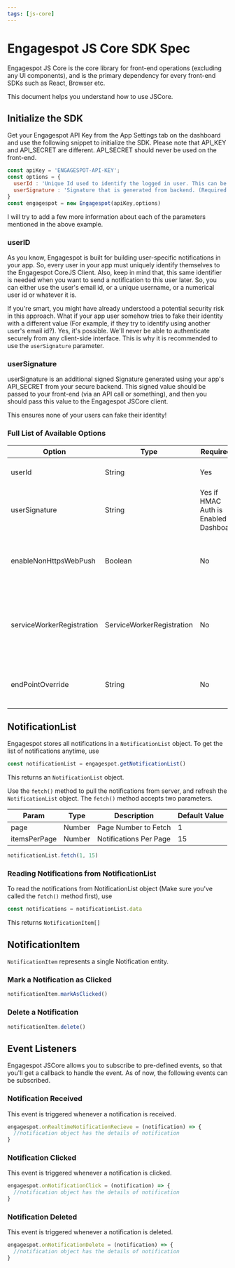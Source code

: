 ```yaml
---
tags: [js-core]
---
```


# Engagespot JS Core SDK Spec

Engagespot JS Core is the core library for front-end operations (excluding any UI components), and is the primary dependency for every front-end SDKs such as React, Browser etc.

This document helps you understand how to use JSCore.

## Initialize the SDK
Get your Engagespot API Key from the App Settings tab on the dashboard and use the following snippet to initialize the SDK.
Please note that API_KEY and API_SECRET are different. API_SECRET should never be used on the front-end.

```javascript
const apiKey = 'ENGAGESPOT-API-KEY';
const options = {
  userId : 'Unique Id used to identify the logged in user. This can be the user\'s email, username, numerical id or anything!',
  userSignature : 'Signature that is generated from backend. (Required only for apps that has signature verification turned on)',
}
const engagespot = new Engagespot(apiKey,options)
```

I will try to add a few more information about each of the parameters mentioned in the above example.

### userID
As you know, Engagespot is built for building user-specific notifications in your app. So, every user in your app must uniquely identify themselves to the Engagespot CoreJS Client. Also, keep in mind that, this same identifier is needed when you want to send a notification to this user later. So, you can either use the user's email id, or a unique username, or a numerical user id or whatever it is.

If you're smart, you might have already understood a potential security risk in this approach. What if your app user somehow tries to fake their identity with a different value (For example, if they try to identify using another user's email id?). Yes, it's possible. We'll never be able to authenticate securely from any client-side interface. This is why it is recommended to use the `userSignature` parameter.

### userSignature
userSignature is an additional signed Signature generated using your app's API_SECRET from your secure backend. This signed value should be passed to your front-end (via an API call or something), and then you should pass this value to the Engagespot JSCore client.

This ensures none of your users can fake their identity!

### Full List of Available Options

|   Option  | Type   | Required?   | Description | Example |
| -------- | ----   | ----------- | ----------- | ------- |
| userId   | String | Yes | Unique id to identify your app user | abcd@example.com |
| userSignature | String | Yes if HMAC Auth is Enabled in Dashboard | Added Security Signature | 4bJshlAop96gbrlGq2Cxlp= |
| enableNonHttpsWebPush | Boolean | No | Enable WebPush Notification for non HTTPS browsers | |
| serviceWorkerRegistration | ServiceWorkerRegistration | No | If your website already have a serviceWorker registered, just pass that variable | |
| endPointOverride | String | No | Can be used for internal testing, to ovveride API Base URL | https://localhost/api/v2 |


## NotificationList
Engagespot stores all notifications in a `NotificationList` object. 
To get the list of notifications anytime, use

```javascript
const notificationList = engagespot.getNotificationList()
```
This returns an `NotificationList` object.

Use the `fetch()` method to pull the notifications from server, and refresh the `NotificationList` object.
The `fetch()` method accepts two parameters.

| Param | Type | Description | Default Value |
| ----- | ---- | ----------- | ------------- |
| page  | Number | Page Number to Fetch | 1 |
| itemsPerPage | Number | Notifications Per Page | 15 |

```javascript
notificationList.fetch(1, 15)
```

### Reading Notifications from NotificationList
To read the notifications from NotificationList object (Make sure you've called the `fetch()` method first), use

```javascript
const notifications = notificationList.data
```
This returns `NotificationItem[]`

## NotificationItem

`NotificationItem` represents a single Notification entity.

### Mark a Notification as Clicked

```javascript
notificationItem.markAsClicked()
```

### Delete a Notification

```javascript
notificationItem.delete()
```

## Event Listeners

Engagespot JSCore allows you to subscribe to pre-defined events, so that you'll get a callback to handle the event.
As of now, the following events can be subscribed.

### Notification Received
This event is triggered whenever a notification is received.

```javascript
engagespot.onRealtimeNotificationRecieve = (notification) => {
  //notification object has the details of notification
}
```

### Notification Clicked
This event is triggered whenever a notification is clicked.

```javascript
engagespot.onNotificationClick = (notification) => {
  //notification object has the details of notification
}
```

### Notification Deleted
This event is triggered whenever a notification is deleted.

```javascript
engagespot.onNotificationDelete = (notification) => {
  //notification object has the details of notification
}
```


